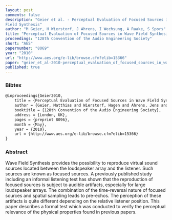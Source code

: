 ```yaml
---
layout: post
comments: false
description: "Geier et al. - Perceptual Evaluation of Focused Sources in Wave
Field Synthesis"
author: "M Geier, H Wierstorf, J Ahrens, I Wechsung, A Raake, S Spors"
title: "Perceptual Evaluation of Focused Sources in Wave Field Synthesis"
proceedings: "128th Convention of the Audio Engineering Society"
short: "AES"
papernumber: "8069"
year: "2010"
url: "http://www.aes.org/e-lib/browse.cfm?elib=15366"
paper: "geier_et_al-2010-perceptual_evaluation_of_focused_sources_in_wave_field_synthesis.pdf"
published: true
---
```


### Bibtex

```latex
@inproceedings{Geier2010,
  	title = {Perceptual Evaluation of Focused Sources in Wave Field Synthesis},
    author = {Geier, Matthias and Wierstorf, Hagen and Ahrens, Jens and Wechsung, Ina and Raake, Alexander and Spors, Sascha},
    booktitle = {128th Convention of the Audio Engineering Society},
    address = {London, UK},
    pages = {preprint 8096},
    month = {May},
    year = {2010},
    url = {http://www.aes.org/e-lib/browse.cfm?elib=15366}
}
```

### Abstract

Wave Field Synthesis provides the possibility to reproduce virtual sound sources
located between the loudspeaker array and the listener. Such sources are known
as focused sources. A previously published study including an informal listening
test has shown that the reproduction of focused sources is subject to audible
artifacts, especially for large loudspeaker arrays. The combination of the
time-reversal nature of focused sources and spatial sampling leads to pre-echos.
The perception of these artifacts is quite different depending on the relative
listener position. This paper describes a formal test which was conducted to
verify the perceptual relevance of the physical properties found in previous
papers.
